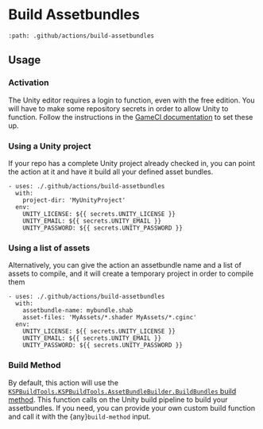 # Build Assetbundles

```{gha:action}
:path: .github/actions/build-assetbundles
```

## Usage

### Activation
The Unity editor requires a login to function, even with the free edition. You will have to make some repository secrets in order to allow Unity to function. Follow the instructions in the [GameCI documentation](https://game.ci/docs/github/activation) to set these up.

### Using a Unity project
If your repo has a complete Unity project already checked in, you can point the action at it and have it build all your defined asset bundles.

```{gha:example}
- uses: ./.github/actions/build-assetbundles
  with: 
    project-dir: 'MyUnityProject'
  env:
    UNITY_LICENSE: ${{ secrets.UNITY_LICENSE }}
    UNITY_EMAIL: ${{ secrets.UNITY_EMAIL }}
    UNITY_PASSWORD: ${{ secrets.UNITY_PASSWORD }}
```
### Using a list of assets
Alternatively, you can give the action an assetbundle name and a list of assets to compile, and it will create a temporary project in order to compile them

```{gha:example}
- uses: ./.github/actions/build-assetbundles
  with: 
    assetbundle-name: mybundle.shab
    asset-files: 'MyAssets/*.shader MyAssets/*.cginc'
  env:
    UNITY_LICENSE: ${{ secrets.UNITY_LICENSE }}
    UNITY_EMAIL: ${{ secrets.UNITY_EMAIL }}
    UNITY_PASSWORD: ${{ secrets.UNITY_PASSWORD }}
```

### Build Method
By default, this action will use the [`KSPBuildTools.KSPBuildTools.AssetBundleBuilder.BuildBundles` build method](../../.github/actions/build-assetbundles/AssetBundleBuilder.cs). This function calls on the Unity build pipeline to build your assetbundles. If you need, you can provide your own custom build function and call it with the {any}`build-method` input.
